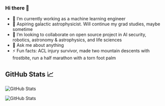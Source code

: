 ### Hi there 👋

<!--
**salmanhiro/salmanhiro** is a ✨ _special_ ✨ repository because its `README.md` (this file) appears on your GitHub profile.

Here are some ideas to get you started:

- 🔭 I’m currently working on ...
- 🌱 I’m currently learning ...
- 👯 I’m looking to collaborate on ...
- 🤔 I’m looking for help with ...
- 💬 Ask me about ...
- 📫 How to reach me: ...
- 😄 Pronouns: ...
- ⚡ Fun fact: ...
-->

- 🔭 I’m currently working as a machine learning engineer
- 🌱 Aspiring galactic astrophysicist. Will continue my grad studies, maybe sometime
- 👯 I’m looking to collaborate on open source project in AI security, robotics, astronomy & astrophysics, and life sciences
- 💬 Ask me about anything
- ⚡ Fun facts: ACL injury survivor, made two mountain descents with frostbite, run a half marathon with a torn foot palm


## GitHub Stats 📈
![GitHub Stats](https://github-readme-stats.vercel.app/api/top-langs/?username=salmanhiro&layout=compact&theme=radical)

![GitHub Stats](https://github-readme-stats.vercel.app/api?username=salmanhiro&show_icons=true&theme=radical)
